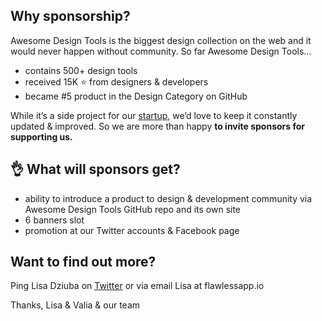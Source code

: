 ## Why sponsorship?
Awesome Design Tools is the biggest design collection on the web and it would never happen without community. So far Awesome Design Tools...
  - contains 500+ design tools
  - received 15K ⭐ from designers & developers
  - became #5 product in the Design Category on GitHub

While it’s a side project for our [startup](http://flawlessapp.io/feedback), we’d love to keep it constantly updated & improved. So we are more than happy **to invite sponsors for supporting us.**

## 👌 What will sponsors get?
* ability to introduce a product to design & development community via Awesome Design Tools GitHub repo and its own site
* 6 banners slot 
* promotion at our Twitter accounts & Facebook page

## Want to find out more?
Ping Lisa Dziuba on [Twitter](https://twitter.com/LisaDziuba) or via email Lisa at flawlessapp.io

Thanks, 
Lisa & Valia & our team
